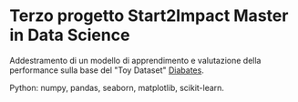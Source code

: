 # Terzo progetto Start2Impact Master in Data Science

Addestramento di un modello di apprendimento e valutazione della performance sulla base del "Toy Dataset" [Diabates](https://scikit-learn.org/stable/datasets/toy_dataset.html#diabetes-dataset).

Python: numpy, pandas, seaborn, matplotlib, scikit-learn.
